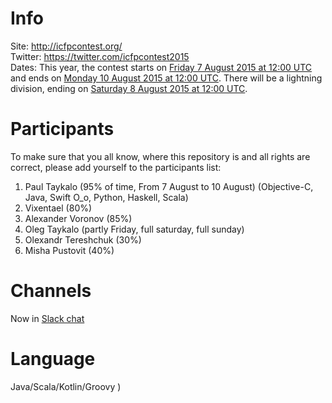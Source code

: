 # Info  
Site: http://icfpcontest.org/  
Twitter: https://twitter.com/icfpcontest2015    
Dates: This year, the contest starts on [Friday 7 August 2015 at 12:00 UTC](http://www.timeanddate.com/countdown/generic?p0=1440&iso=20150807T12&msg=ICFP%20Programming%20Contest%202015) and ends on [Monday 10 August 2015 at 12:00 UTC](http://www.timeanddate.com/countdown/generic?p0=1440&iso=20150810T12&msg=ICFP%20Programming%20Contest%202015). There will be a lightning division, ending on [Saturday 8 August 2015 at 12:00 UTC](http://www.timeanddate.com/countdown/generic?p0=1440&iso=20150808T12&msg=ICFP%20Programming%20Contest%202015).

# Participants  
To make sure that you all know, where this repository is and all rights are correct, please add yourself to the participants list:  

1. Paul Taykalo  (95% of time, From 7 August to 10 August) (Objective-C, Java, Swift O_o, Python, Haskell, Scala)
2. Vixentael (80%)
3. Alexander Voronov (85%)
4. Oleg Taykalo (partly Friday, full saturday, full sunday)   
5. Olexandr Tereshchuk (30%)
6. Misha Pustovit (40%)

# Channels    
Now in [Slack chat](https://stanfy-icfp2015.slack.com/messages)

# Language  
Java/Scala/Kotlin/Groovy )